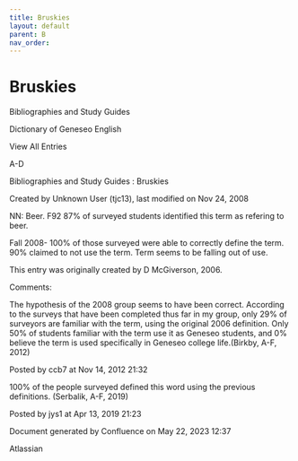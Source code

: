```yaml
---
title: Bruskies
layout: default
parent: B
nav_order:
---
```


# Bruskies

Bibliographies and Study Guides

Dictionary of Geneseo English

View All Entries

A-D

Bibliographies and Study Guides : Bruskies

Created by  Unknown User (tjc13), last modified on Nov 24, 2008

NN: Beer. F92 87% of surveyed students identified this term as refering to beer.

Fall 2008- 100% of those surveyed were able to correctly define the term. 90% claimed to not use the term. Term seems to be falling out of use.

This entry was originally created by D McGiverson, 2006.

Comments:

The hypothesis of the 2008 group seems to have been correct. According to the surveys that have been completed thus far in my group, only 29% of surveyors are familiar with the term, using the original 2006 definition. Only 50% of students familiar with the term use it as Geneseo students, and 0% believe the term is used specifically in Geneseo college life.(Birkby, A-F, 2012) 

Posted by ccb7 at Nov 14, 2012 21:32

100% of the people surveyed defined this word using the previous definitions. (Serbalik, A-F, 2019)

Posted by jys1 at Apr 13, 2019 21:23

Document generated by Confluence on May 22, 2023 12:37

Atlassian
